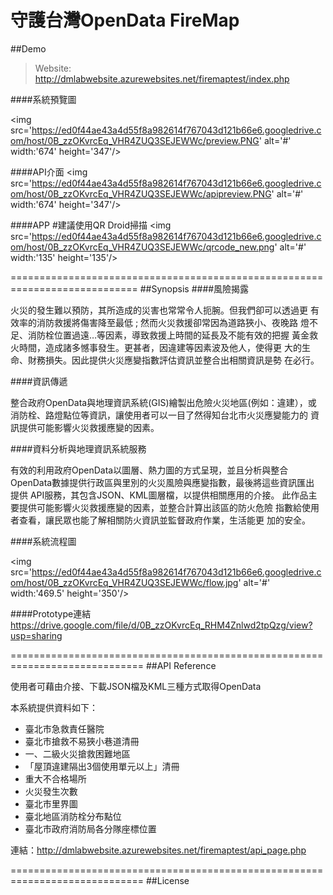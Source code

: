 # 守護台灣OpenData FireMap

##Demo
> Website: http://dmlabwebsite.azurewebsites.net/firemaptest/index.php<br>

####系統預覽圖

<img src='https://ed0f44ae43a4d55f8a982614f767043d121b66e6.googledrive.com/host/0B_zzOKvrcEq_VHR4ZUQ3SEJEWWc/preview.PNG'  alt='#' width:'674' height='347'/>

####API介面
<img src='https://ed0f44ae43a4d55f8a982614f767043d121b66e6.googledrive.com/host/0B_zzOKvrcEq_VHR4ZUQ3SEJEWWc/apipreview.PNG'  alt='#' width:'674' height='347'/>

####APP #建議使用QR Droid掃描
<img src='https://ed0f44ae43a4d55f8a982614f767043d121b66e6.googledrive.com/host/0B_zzOKvrcEq_VHR4ZUQ3SEJEWWc/qrcode_new.png' alt='#' width:'135' height='135'/>

============================================================================
##Synopsis
####風險揭露

火災的發生難以預防，其所造成的災害也常常令人扼腕。但我們卻可以透過更 有效率的消防救援將傷害降至最低 ; 然而火災救援卻常因為道路狹小、夜晚路 燈不足、消防栓位置過遠…等因素，導致救援上時間的延長及不能有效的把握 黃金救火時間，造成諸多憾事發生。更甚者，因違建等因素波及他人，使得更 大的生命、財務損失。因此提供火災應變指數評估資訊並整合出相關資訊是勢 在必行。

####資訊傳遞

整合政府OpenData與地理資訊系統(GIS)繪製出危險火災地區(例如：違建），或 消防栓、路燈點位等資訊，讓使用者可以一目了然得知台北市火災應變能力的 資訊提供可能影響火災救援應變的因素。

####資料分析與地理資訊系統服務

有效的利用政府OpenData以圖層、熱力圖的方式呈現，並且分析與整合 OpenData數據提供行政區與里別的火災風險與應變指數，最後將這些資訊匯出 提供 API服務，其包含JSON、KML圖層檔，以提供相關應用的介接。 此作品主要提供可能影響火災救援應變的因素，並整合計算出該區的防火危險 指數給使用者查看，讓民眾也能了解相關防火資訊並監督政府作業，生活能更 加的安全。


####系統流程圖

<img src='https://ed0f44ae43a4d55f8a982614f767043d121b66e6.googledrive.com/host/0B_zzOKvrcEq_VHR4ZUQ3SEJEWWc/flow.jpg' alt='#' width:'469.5' height='350'/>


####Prototype連結
  https://drive.google.com/file/d/0B_zzOKvrcEq_RHM4Znlwd2tpQzg/view?usp=sharing

=============================================================================
##API Reference

使用者可藉由介接、下載JSON檔及KML三種方式取得OpenData

本系統提供資料如下：

  - 臺北市急救責任醫院
  - 臺北市搶救不易狹小巷道清冊
  - 一、二級火災搶救困難地區
  - 「屋頂違建隔出3個使用單元以上」清冊
  - 重大不合格場所
  - 火災發生次數
  - 臺北市里界圖
  - 臺北地區消防栓分布點位
  - 臺北市政府消防局各分隊座標位置



連結：http://dmlabwebsite.azurewebsites.net/firemaptest/api_page.php

=============================================================================
##License





